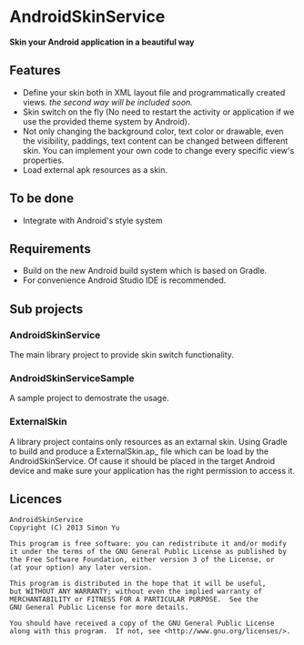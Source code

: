# AndroidSkinService

**Skin your Android application in a beautiful way**

## Features

* Define your skin both in XML layout file and programmatically created views. _the second way will be included soon._
* Skin switch on the fly (No need to restart the activity or application if we use the provided theme system by Android).
* Not only changing the background color, text color or drawable, even the visibility, paddings, text content can be changed between different skin. You can implement your own code to change every specific view's properties.
* Load external apk resources as a skin.

## To be done

* Integrate with Android's style system

## Requirements

* Build on the new Android build system which is based on Gradle.
* For convenience Android Studio IDE is recommended.

## Sub projects

### AndroidSkinService

The main library project to provide skin switch functionality.

### AndroidSkinServiceSample

A sample project to demostrate the usage.


### ExternalSkin

A library project contains only resources as an extarnal skin. Using Gradle to build and produce a ExternalSkin.ap\_ file which can be load by the AndroidSkinService. Of cause it should be placed in the target Android device and make sure your application has the right permission to access it.

## Licences

    AndroidSkinService
    Copyright (C) 2013 Simon Yu
    
    This program is free software: you can redistribute it and/or modify
    it under the terms of the GNU General Public License as published by
    the Free Software Foundation, either version 3 of the License, or
    (at your option) any later version.
    
    This program is distributed in the hope that it will be useful,
    but WITHOUT ANY WARRANTY; without even the implied warranty of
    MERCHANTABILITY or FITNESS FOR A PARTICULAR PURPOSE.  See the
    GNU General Public License for more details.
    
    You should have received a copy of the GNU General Public License
    along with this program.  If not, see <http://www.gnu.org/licenses/>.
